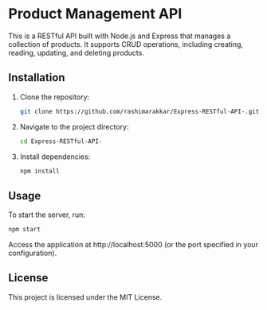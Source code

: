 # Product Management API
This is a RESTful API built with Node.js and Express that manages a collection of products. It supports CRUD operations, including creating, reading, updating, and deleting products.

## Installation

1. Clone the repository:
   ```bash
   git clone https://github.com/rashimarakkar/Express-RESTful-API-.git
   ```

2. Navigate to the project directory:
   ```bash
   cd Express-RESTful-API-
   ```

3. Install dependencies:
   ```bash
   npm install
   ```

## Usage

To start the server, run:

```bash
npm start
```

Access the application at http://localhost:5000 (or the port specified in your configuration).

## License

This project is licensed under the MIT License.
